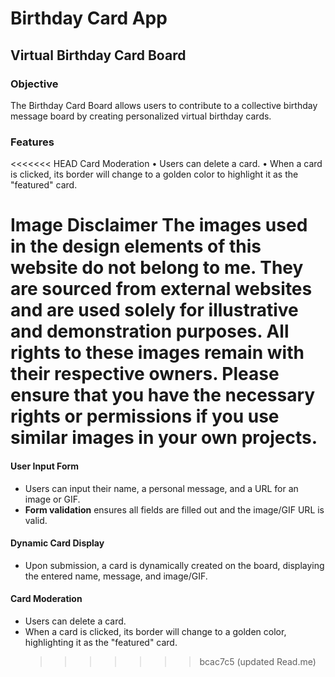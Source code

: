 # Birthday Card App

## Virtual Birthday Card Board

### Objective

The Birthday Card Board allows users to contribute to a collective birthday message board by creating personalized virtual birthday cards.

### Features

<<<<<<< HEAD
Card Moderation
• Users can delete a card.
• When a card is clicked, its border will change to a golden color to highlight it as the "featured" card.

Image Disclaimer
The images used in the design elements of this website do not belong to me. They are sourced from external websites and are used solely for illustrative and demonstration purposes. All rights to these images remain with their respective owners. Please ensure that you have the necessary rights or permissions if you use similar images in your own projects.
=======

#### User Input Form

- Users can input their name, a personal message, and a URL for an image or GIF.
- **Form validation** ensures all fields are filled out and the image/GIF URL is valid.

#### Dynamic Card Display

- Upon submission, a card is dynamically created on the board, displaying the entered name, message, and image/GIF.

#### Card Moderation

- Users can delete a card.
- When a card is clicked, its border will change to a golden color, highlighting it as the "featured" card.
  > > > > > > > bcac7c5 (updated Read.me)
